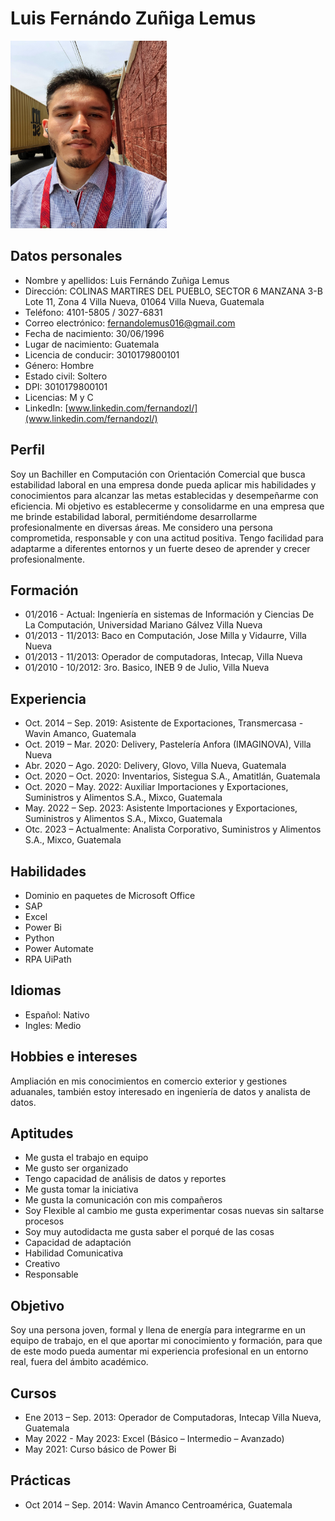 # Luis Fernándo Zuñiga Lemus

<img src="Fernando.jpg" alt="Imagen de Luis Fernándo Zuñiga Lemus" width="250" height="300">

## Datos personales
- Nombre y apellidos: Luis Fernándo Zuñiga Lemus
- Dirección: COLINAS MARTIRES DEL PUEBLO, SECTOR 6 MANZANA 3-B Lote 11, Zona 4 Villa Nueva, 01064 Villa Nueva, Guatemala
- Teléfono: 4101-5805 / 3027-6831
- Correo electrónico: fernandolemus016@gmail.com
- Fecha de nacimiento: 30/06/1996
- Lugar de nacimiento: Guatemala
- Licencia de conducir: 3010179800101
- Género: Hombre
- Estado civil: Soltero
- DPI: 3010179800101
- Licencias: M y C
- LinkedIn: [www.linkedin.com/fernandozl/](www.linkedin.com/fernandozl/)

## Perfil
Soy un Bachiller en Computación con Orientación Comercial que busca estabilidad laboral en una empresa donde pueda aplicar mis habilidades y conocimientos para alcanzar las metas establecidas y desempeñarme con eficiencia. Mi objetivo es establecerme y consolidarme en una empresa que me brinde estabilidad laboral, permitiéndome desarrollarme profesionalmente en diversas áreas. Me considero una persona comprometida, responsable y con una actitud positiva. Tengo facilidad para adaptarme a diferentes entornos y un fuerte deseo de aprender y crecer profesionalmente.

## Formación

- 01/2016 - Actual: Ingeniería en sistemas de Información y Ciencias De La Computación, Universidad Mariano Gálvez Villa Nueva
- 01/2013 - 11/2013: Baco en Computación, Jose Milla y Vidaurre, Villa Nueva
- 01/2013 - 11/2013: Operador de computadoras, Intecap, Villa Nueva
- 01/2010 - 10/2012: 3ro. Basico, INEB 9 de Julio, Villa Nueva

## Experiencia
- Oct. 2014 –  Sep.  2019: Asistente de Exportaciones, Transmercasa - Wavin Amanco, Guatemala
- Oct. 2019 – Mar. 2020: Delivery, Pastelería Anfora (IMAGINOVA), Villa Nueva
- Abr. 2020 – Ago. 2020: Delivery, Glovo, Villa Nueva, Guatemala
- Oct. 2020 – Oct. 2020: Inventarios, Sistegua S.A., Amatitlán, Guatemala
- Oct. 2020 – May. 2022: Auxiliar Importaciones y Exportaciones, Suministros y Alimentos S.A., Mixco, Guatemala
- May. 2022 – Sep. 2023: Asistente Importaciones y Exportaciones, Suministros y Alimentos S.A., Mixco, Guatemala
- Otc. 2023 – Actualmente: Analista Corporativo, Suministros y Alimentos S.A., Mixco, Guatemala

## Habilidades
- Dominio en paquetes de Microsoft Office
- SAP
- Excel
- Power Bi
- Python
- Power Automate
- RPA UiPath

## Idiomas
- Español: Nativo
- Ingles: Medio

## Hobbies e intereses
Ampliación en mis conocimientos en comercio exterior y gestiones aduanales, también estoy interesado en ingeniería de datos y analista de datos.

## Aptitudes
- Me gusta el trabajo en equipo
- Me gusto ser organizado
- Tengo capacidad de análisis de datos y reportes
- Me gusta tomar la iniciativa
- Me gusta la comunicación con mis compañeros
- Soy Flexible al cambio me gusta experimentar cosas nuevas sin saltarse procesos
- Soy muy autodidacta me gusta saber el porqué de las cosas
- Capacidad de adaptación
- Habilidad Comunicativa
- Creativo
- Responsable

## Objetivo
Soy una persona joven, formal y llena de energía para integrarme en un equipo de trabajo, en el que aportar mi conocimiento y formación, para que de este modo pueda aumentar mi experiencia profesional en un entorno real, fuera del ámbito académico.

## Cursos
- Ene 2013 – Sep. 2013: Operador de Computadoras, Intecap Villa Nueva, Guatemala
- May 2022 - May 2023: Excel (Básico – Intermedio – Avanzado)
- May 2021: Curso básico de Power Bi

## Prácticas
- Oct 2014 –  Sep.  2014: Wavin Amanco Centroamérica, Guatemala
